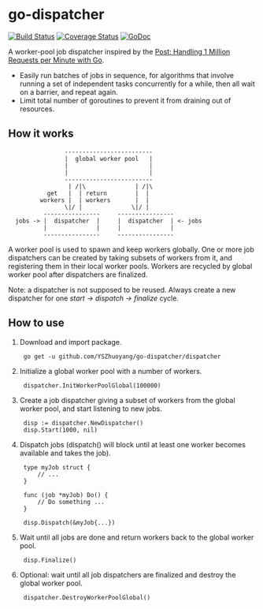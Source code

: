 # go-dispatcher

[![Build Status](https://travis-ci.org/YSZhuoyang/go-dispatcher.svg?branch=master)](https://travis-ci.org/YSZhuoyang/go-dispatcher)
[![Coverage Status](https://coveralls.io/repos/github/YSZhuoyang/go-dispatcher/badge.svg?branch=master)](https://coveralls.io/github/YSZhuoyang/go-dispatcher?branch=master)
[![GoDoc](https://godoc.org/github.com/YSZhuoyang/go-dispatcher/dispatcher?status.svg)](https://godoc.org/github.com/YSZhuoyang/go-dispatcher/dispatcher)

A worker-pool job dispatcher inspired by the [Post: Handling 1 Million Requests per Minute with Go](http://marcio.io/2015/07/handling-1-million-requests-per-minute-with-golang/).

* Easily run batches of jobs in sequence, for algorithms that involve running a set of independent tasks concurrently for a while, then all wait on a barrier, and repeat again.
* Limit total number of goroutines to prevent it from draining out of resources.

## How it works

                    -------------------------
                    |  global worker pool   |
                    |                       |
                    |                       |
                    -------------------------
                     | /|\              | /|\
               get   |  | return        |  |
             workers |  | workers       |  |
                    \|/ |              \|/ |
              ----------------     ----------------
      jobs -> |  dispatcher  |     |  dispatcher  | <- jobs
              |              |     |              |
              ----------------     ----------------

A worker pool is used to spawn and keep workers globally. One or more job dispatchers can be created by taking subsets of workers from it, and registering them in their local worker pools. Workers are recycled by global worker pool after dispatchers are finalized.

Note: a dispatcher is not supposed to be reused. Always create a new dispatcher for one *start -> dispatch -> finalize* cycle.

## How to use

1. Download and import package.

        go get -u github.com/YSZhuoyang/go-dispatcher/dispatcher

2. Initialize a global worker pool with a number of workers.

        dispatcher.InitWorkerPoolGlobal(100000)

3. Create a job dispatcher giving a subset of workers from the global worker pool, and start listening to new jobs.

        disp := dispatcher.NewDispatcher()
        disp.Start(1000, nil)

4. Dispatch jobs (dispatch() will block until at least one worker becomes available and takes the job).

        type myJob struct {
            // ...
        }

        func (job *myJob) Do() {
            // Do something ...
        }

        disp.Dispatch(&myJob{...})

5. Wait until all jobs are done and return workers back to the global worker pool.

        disp.Finalize()

6. Optional: wait until all job dispatchers are finalized and destroy the global worker pool.

        dispatcher.DestroyWorkerPoolGlobal()
